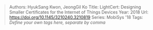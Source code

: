 > Authors: HyukSang Kwon, JeongGil Ko
> Title: LightCert: Designing Smaller Certificates for the Internet of Things Devices
> Year: 2018
> Url: https://doi.org/10.1145/3210240.3210819
> Series: MobiSys '18
> Tags: *Define your own tags here, separate by comma*
